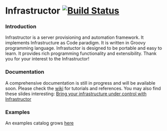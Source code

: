 # Infrastructor [![Build Status](https://travis-ci.org/infrastructor/infrastructor.svg?branch=master)](https://travis-ci.org/infrastructor/infrastructor)
### Introduction
Infrastructor is a server provisioning and automation framework. It implements Infrastructure as Code paradigm. It is written in Groovy programming language. Infrastuctor is designed to be portable and easy to learn. It provides rich programming functionality and extensibility. Thank you for your interest to the Infrastructor! 
### Documentation
A comprehensive documentation is still in progress and will be available soon.
Please check the [wiki](https://github.com/infrastructor/infrastructor/wiki) for tutorials and references.
You may also find these slides interesting: [Bring your infrastructure under control with Infrastructor](https://www.slideshare.net/nirro/infrastructor)
### Examples
An examples catalog grows [here](https://github.com/infrastructor/examples) 
